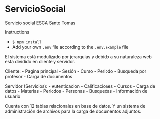 # ServicioSocial
Servicio social ESCA Santo Tomas


Instructions
- `$ npm install`
- Add your own `.env` file according to the `.env.example` file

El sistema está modulizado por jerarquias y debido a su naturaleza web esta dividido en cliente y servidor.

Cliente:
	- Pagina principal
	- Sesión
	- Curso
	- Periodo
	- Busqueda por profesor
	- Carga de documentos

Servidor (Servicios):
	- Autenticacion
	- Calificaciones
	- Cursos
	- Carga de datos
	- Materias
	- Periodos
	- Personas
	- Busquedas
	- Información de usuario


Cuenta con 12 tablas relacionales en base de datos.
Y un sistema de administración de archivos para la carga de documentos adjuntos.
